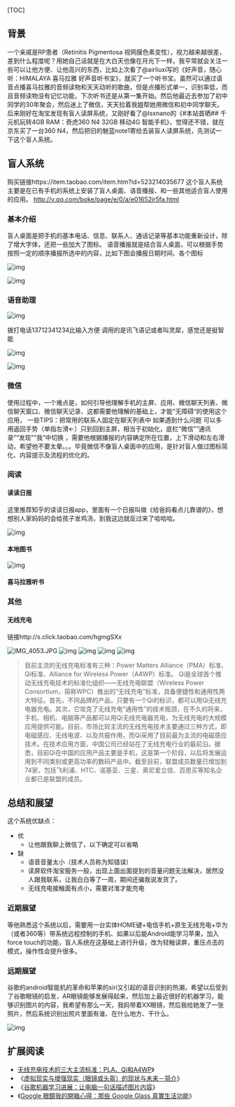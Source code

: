 [TOC]

## 背景

一个亲戚是RP患者（Retinitis Pigmentosa 视网膜色素变性），视力越来越很差，差到什么程度呢？用她自己话就是在大白天也像在月光下一样。我平常就会关注一些可以让他方便、让他高兴的东西，比如上次看了@airliuxi写的《好声音，随心听：HIMALAYA 喜马拉雅 好声音听书宝》，就买了一个听书宝。虽然可以通过语音点播喜马拉雅的音频读物和天天动听的歌曲，但是点播形式单一，识别率低，而且音频读物没有记忆功能，下次听书还是从第一集开始。然后他最近去参加了初中同学的30年聚会，然后迷上了微信，天天拉着我姐帮她用微信和初中同学聊天。后来刚好在淘宝发现有盲人读屏系统，又刚好看了@lsxnano的《#本站首晒## 千元机玩转4GB RAM：奇虎360 N4 32GB 移动4G 智能手机》，觉得还不错，就在京东买了一台360 N4，然后把旧的魅蓝note1寄给去装盲人读屏系统，先测试一下这个盲人系统。

## 盲人系统

购买链接https://item.taobao.com/item.htm?id=523214035677
这个盲人系统主要是在已有手机的系统上安装了盲人桌面、语音播报、和一些其他适合盲人使用的应用。
http://v.qq.com/boke/page/e/0/a/e01652jr5fa.html

### 基本介绍

盲人桌面是把手机的基本电话、信息、联系人、通话记录等基本功能重新设计，除了增大字体，还把一些加大了图标。
语音播报就是结合盲人桌面，可以根据手势按照一定的顺序播报所选中的内容，比如下图会播报日期时间、各个图标

![img](images/1d394571-00d7-460b-a368-6473d8509d81.jpg)

![img](images/9eabb1f3-5f4d-4fe1-9911-2ab43123fd50.jpg)

### 语音助理

![img](images/a8ff5274-5610-4147-9d98-cfd6c1355f56.jpg)

拨打电话13712341234比输入方便
调用的是讯飞语记或者叫灵犀，感觉还是挺智能

![img](images/f396304e-8ae0-46ff-bbf0-8aecee05cad1.jpg)

![img](images/40df61f1-973b-4470-9573-cbb2018b5b41.jpg)



### 微信


使用过程中，一个难点是，如何引导他理解手机的主屏、应用、微信聊天列表、微信聊天窗口、微信聊天记录、这都需要他理解的基础上，才能”无障碍“的使用这个应用，
一些TIPS：把常用的联系人固定在聊天列表中 如果遇到什么问题 可以多用返回手势（单指左滑←）只到回到主屏，相当于初始化，底栏“微信”“通讯录”“发现”“我”中切换 ，需要他根据播报的内容确定所在位置，上下滑动和左右滑动，希望他不要太晕。。。毕竟微信不像盲人桌面中的应用，是针对盲人做过图标简化、内容提示及流程的优化的。



### 阅读

#### 读读日报

这里推荐知乎的读读日报app，里面有一个日报叫做《给爸妈看点儿靠谱的》，想想别人家妈妈的会给孩子发鸡汤，到我这边就反过来了哈哈哈。

![img](images/5dfa07f4-3bda-49be-9185-efa599a79d6f.jpg)

#### 本地图书

![img](images/10b8459f-800f-4189-8b4f-b4eee21e4c51.jpg)


#### 喜马拉雅听书

### 其他

#### 无线充电

链接http://s.click.taobao.com/hgmgSXx

![IMG_4053.JPG](images/735b4b44-a68c-42a7-8e2f-e5a47cd5b74c.JPG)
![img](images/e737b851-6d18-4fc3-8897-ce7b3320be25.jpg)
![img](images/ea679d5f-e220-49aa-a410-bbcf8fb878fe.jpg)
![img](images/13756d09-7786-4ba3-92ce-9bf5a84f2a49.jpg)
![img](images/2371be15-69bb-4e49-bca9-8fecb1577c5d.jpg)


> 目前主流的无线充电标准有三种：Power Matters Alliance（PMA）标准、Qi标准、Alliance for Wireless Power（A4WP）标准。 Qi是全球首个推动无线充电技术的标准化组织——无线充电联盟（Wireless Power Consortium，简称WPC）推出的“无线充电”标准，具备便捷性和通用性两大特征。首先，不同品牌的产品，只要有一个Qi的标识，都可以用Qi无线充电器充电。其次，它攻克了无线充电“通用性”的技术瓶颈，在不久的将来，手机、相机、电脑等产品都可以用Qi无线充电器充电，为无线充电的大规模应用提供可能。目前，市场比较主流的无线充电技术主要通过三种方式，即电磁感应、无线电波、以及共振作用，而Qi采用了目前最为主流的电磁感应技术。在技术应用方面，中国公司已经站在了无线充电行业的最前沿。据悉，目前Qi在中国的应用产品主要是手机，这是第一个阶段，以后将发展运用到不同类别或更高功率的数码产品中。截至目前，联盟成员数量已增加到74家，包括飞利浦、HTC、诺基亚、三星、索尼爱立信、百思买等知名企业都已是联盟的成员。

## 总结和展望

这个系统优缺点：

* 优
  * 让他跟我聊上微信了，以下确定可以省略
* 缺
  * 语音音量太小（技术人员称为知错误）
  * 读屏软件淘宝服务一般，出现上面出面提到的音量问题无法解决，居然没人跟我联系，让我白白等了一周，期间还骗我说发货了。
  * 无线充电接触面有点小，需要对准才能充电

### 近期展望

等他熟悉这个系统以后，需要用一台实体HOME键+电信手机+原生无线充电+华为（或者360等）带系统远程控制的手机、如果以后能Android能学习苹果，加入force touch的功能，盲人系统在这基础上进行升级，改为轻触读屏，重压点击的模式，操作性会提升很多。
### 远期展望
谷歌的android智能机的革命和苹果的siri又引起的语音识别的热潮，希望以后受到了谷歌眼镜的启发，AR眼镜能够发展得起来，然后加上最近很好的机器学习，能够识别图片的内容，我希望有那么一天，我妈带着XX眼镜，然后我给她发了一张照片，然后系统识别出照片里面有谁、在什么地方、干什么。

![img](images/385b3f9c-675a-4bdc-9cd8-95e56cc72f67.jpg)

## 扩展阅读

* [无线充电技术的三大主流标准：PLA、Qi和A4WP](http://www.leiphone.com/news/201406/1114-zzl-pla-qi-a4wp.html)》
* 《[虚拟现实与增强现实（眼镜或头盔）的现状与未来－简介](http://blog.csdn.net/yanzhanyi/article/details/41982033)》
* 《[谷歌机器学习进展：让电脑一句话描述图片内容](http://tech.sina.com.cn/i/2014-11-19/doc-icczmvun0057362.shtml)》
* 《[Google 眼鏡我的開箱心得：那些 Google Glass 真實生活功能](http://www.playpcesor.com/2014/04/google-google-glass.html)》